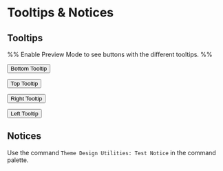 # Tooltips & Notices

## Tooltips
%% Enable Preview Mode to see buttons with the different tooltips. %%

<button aria-label="Lorem Ipsum">Bottom Tooltip</button>

<button aria-label="Lorem Ipsum" aria-label-position="top">Top Tooltip</button>

<button aria-label="Lorem Ipsum" aria-label-position="right">Right Tooltip</button>

<button aria-label="Lorem Ipsum" aria-label-position="left">Left Tooltip</button>

## Notices

Use the command  `Theme Design Utilities: Test Notice` in the command palette.
